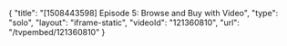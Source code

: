 {
    "title": "[1508443598] Episode 5: Browse and Buy with Video",
    "type": "solo",
    "layout": "iframe-static",
    "videoId": "121360810",
    "url": "\/tvpembed\/121360810"
}